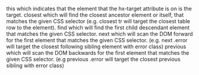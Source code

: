 this which indicates that the element that the hx-target attribute is on is the target.
closest <CSS selector> which will find the closest ancestor element or itself, that matches the given CSS selector (e.g. closest tr will target the closest table row to the element).
find <CSS selector> which will find the first child descendant element that matches the given CSS selector.
next <CSS selector> which will scan the DOM forward for the first element that matches the given CSS selector. (e.g. next .error will target the closest following sibling element with error class)
previous <CSS selector> which will scan the DOM backwards for the first element that matches the given CSS selector. (e.g previous .error will target the closest previous sibling with error class)

